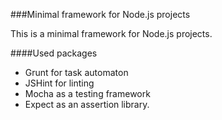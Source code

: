 ###Minimal framework for Node.js projects

This is a minimal framework for Node.js projects.

####Used packages
- Grunt for task automaton
- JSHint for linting
- Mocha as a testing framework
- Expect as an assertion library.


